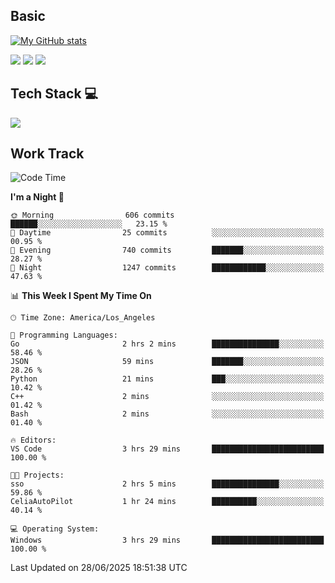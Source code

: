 ## Basic
 
[![My GitHub stats](https://github-readme-stats.vercel.app/api?username=Zzhihon&show_icons=true&theme=purple)](https://github.com/Zzhihon)
 
 [![](https://img.shields.io/badge/website-4493f8?style=for-the-badge&logo=About.me&logoColor=purple)](https://tatakal.com/)
 [![](https://img.shields.io/badge/RSS-4493f8?style=for-the-badge&logo=rss&logoColor=purple)](https://tatakal.com/feed/)
 [![](https://img.shields.io/badge/Email-4493f8?style=for-the-badge&logo=gmail&logoColor=purple)](mailto:bt1q@tatakal.com)

## Tech Stack 💻

<a href="https://skillicons.dev">
  <img src="https://skillicons.dev/icons?i=py,html,css,javascript,bash,java,vue,go,nodejs,cpp" />
</a>

</br>

## Work Track

<!--START_SECTION:waka-->
![Code Time](http://img.shields.io/badge/Code%20Time-417%20hrs%2028%20mins-blue)

**I'm a Night 🦉** 

```text
🌞 Morning                606 commits         ██████░░░░░░░░░░░░░░░░░░░   23.15 % 
🌆 Daytime                25 commits          ░░░░░░░░░░░░░░░░░░░░░░░░░   00.95 % 
🌃 Evening                740 commits         ███████░░░░░░░░░░░░░░░░░░   28.27 % 
🌙 Night                  1247 commits        ████████████░░░░░░░░░░░░░   47.63 % 
```


📊 **This Week I Spent My Time On** 

```text
🕑︎ Time Zone: America/Los_Angeles

💬 Programming Languages: 
Go                       2 hrs 2 mins        ███████████████░░░░░░░░░░   58.46 % 
JSON                     59 mins             ███████░░░░░░░░░░░░░░░░░░   28.26 % 
Python                   21 mins             ███░░░░░░░░░░░░░░░░░░░░░░   10.42 % 
C++                      2 mins              ░░░░░░░░░░░░░░░░░░░░░░░░░   01.42 % 
Bash                     2 mins              ░░░░░░░░░░░░░░░░░░░░░░░░░   01.40 % 

🔥 Editors: 
VS Code                  3 hrs 29 mins       █████████████████████████   100.00 % 

🐱‍💻 Projects: 
sso                      2 hrs 5 mins        ███████████████░░░░░░░░░░   59.86 % 
CeliaAutoPilot           1 hr 24 mins        ██████████░░░░░░░░░░░░░░░   40.14 % 

💻 Operating System: 
Windows                  3 hrs 29 mins       █████████████████████████   100.00 % 
```


 Last Updated on 28/06/2025 18:51:38 UTC
<!--END_SECTION:waka-->
